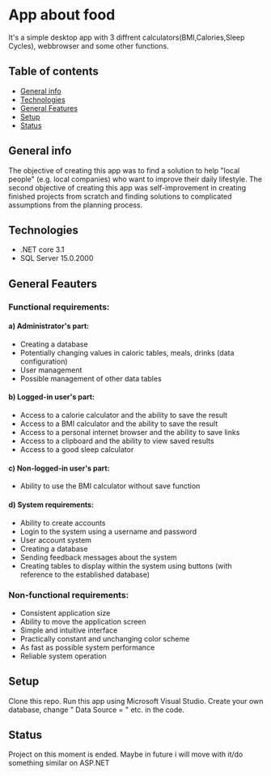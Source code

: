 # App about food
It's a simple desktop app with 3 diffrent calculators(BMI,Calories,Sleep Cycles), webbrowser and some other functions.
## Table of contents
* [General info](#general-info)
* [Technologies](#technologies)
* [General Features](#general-featuers)
* [Setup](#setup)
* [Status](#status)

## General info
 The objective of creating this app was to find a solution to help "local people" (e.g. local companies) who want to improve their daily lifestyle.
 The second objective of creating this app was self-improvement in creating finished projects from scratch and finding solutions to complicated assumptions from the planning process.
 ## Technologies
 * .NET core 3.1 
 * SQL Server 15.0.2000
 ## General Feauters
 ### Functional requirements:
#### a) Administrator's part:
* Creating a database
* Potentially changing values in caloric tables, meals, drinks (data configuration)
* User management
* Possible management of other data tables
#### b) Logged-in user's part:
* Access to a calorie calculator and the ability to save the result
* Access to a BMI calculator and the ability to save the result
* Access to a personal internet browser and the ability to save links
* Access to a clipboard and the ability to view saved results
* Access to a good sleep calculator
#### c) Non-logged-in user's part:
* Ability to use the BMI calculator without save function
#### d) System requirements:
* Ability to create accounts
* Login to the system using a username and password
* User account system
* Creating a database
* Sending feedback messages about the system
* Creating tables to display within the system using buttons (with reference to the established database)
 ### Non-functional requirements:
* Consistent application size
* Ability to move the application screen
* Simple and intuitive interface
* Practically constant and unchanging color scheme
* As fast as possible system performance
* Reliable system operation
 ## Setup 
 Clone this repo. Run this app using Microsoft Visual Studio. Create your own database, change " Data Source = " etc. in the code.
 ## Status
 Project on this moment is ended. Maybe in future i will move with it/do something similar on ASP.NET
 
 
